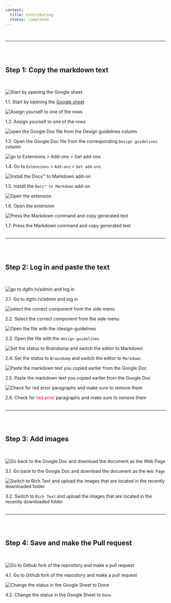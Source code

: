 ```yaml
---
context:
  title: Contributing
  status: completed
---
```

<br>

- - -

<br>
<br>

## Step 1: Copy the markdown text

<br>
<div class="row u-equal-height">
<div class="col-4 p-card u-no-padding">

![](/images/uploads/0.jpg "Start by opening the Google sheet")

<div class="p-card__inner">
1.1. Start by opening the <a href="https://docs.google.com/spreadsheets/d/19HJPsX651deboiJXcbPsJRU8rt90fJm6GCf5t77kDJc" target="_blank" rel="noreferrer noopener">Google sheet <i class="p-icon--external-link" style="textcolor: link-text,"></i></a>
</div>
</div>
<!-- -->
<div class="col-4 p-card u-no-padding">

![](/images/uploads/1.jpg " Assign yourself to one of the rows")

<div class="p-card__inner">
1.2. Assign yourself to one of the rows
</div>
</div>
<!-- -->
<div class="col-4 p-card u-no-padding">

![](/images/uploads/2.jpg "open the Google Doc file from the Design guidelines column")

<div class="p-card__inner">
1.3. Open the Google Doc file from the corresponding <code>Design guidelines</code> column

</div>
</div>
<!-- -->
<div class="col-4 p-card u-no-padding">

![](/images/uploads/3.jpg "go to Extensions > Add-ons > Get add-ons")

<div class="p-card__inner">
1.4. Go to <code>Extensions</code> > <code>Add-ons</code> > <code>Get add-ons</code>

</div>
</div>
<!-- -->
<div class="col-4 p-card u-no-padding">

![](/images/uploads/4.jpg "Install the Docs™ to Markdown add-on")

<div class="p-card__inner">
1.5. Install the <code>Docs™ to Markdown</code> add-on

</div>
</div>
<!-- -->
<div class="col-4 p-card u-no-padding">

![](/images/uploads/5.jpg "Open the extension")

<div class="p-card__inner">
1.6. Open the extension

</div>
</div>
<!-- -->
<div class="col-4 p-card u-no-padding">

![](/images/uploads/6.jpg "Press the Markdown command and copy generated text")

<div class="p-card__inner">
1.7. Press the Markdown command and copy generated text

</div>
</div>
</div>
<br>

- - -

<br>
<br>

## Step 2: Log in and paste the text

<br>
<div class="row u-equal-height">
<div class="col-4 p-card u-no-padding">

![](/images/uploads/7.jpg "go to dgtln.tv/admin and log in")

<div class="p-card__inner">
2.1. Go to <a herf="https://dgtln.tv/admin" target="_blank" rel="noreferrer noopener">dgtln.tv/admin</a> and log in
</div>
</div>
<!-- -->
<div class="col-4 p-card u-no-padding">

![](/images/uploads/8.jpg "select the correct component from the side menu")

<div class="p-card__inner">
2.2. Select the correct component from the side menu
</div>
</div>
<!-- -->
<div class="col-4 p-card u-no-padding">

![](/images/uploads/9.jpg "Open the file with the /design-guidelines")

<div class="p-card__inner">
2.3. Open the file with the <code>design-guidelines</code>

</div>
</div>
<!-- -->
<div class="col-4 p-card u-no-padding">

![](/images/uploads/10.jpg "Set the status to Braindump and switch the editor to Markdown")

<div class="p-card__inner">
2.4. Set the status to <code>Braindump</code> and switch the editor to <code>Markdown</code>

</div>
</div>
<!-- -->
<div class="col-4 p-card u-no-padding">

![](/images/uploads/11.jpg "Paste the markdown text you copied earlier from the Google Doc")

<div class="p-card__inner">
2.5. Paste the markdown text you copied earlier from the Google Doc

</div>
</div>
<!-- -->
<div class="col-4 p-card u-no-padding">

![](/images/uploads/12.jpg "Check for red error paragraphs and make sure to remove them")

<div class="p-card__inner">
2.6. Check for <span style="color: red">red error</span> paragraphs and make sure to remove them

</div>
</div>
</div>

<br>

- - -

<br>
<br>

## Step 3: Add images

<br>
<div class="row u-equal-height">
<div class="col-4 p-card u-no-padding">

![](/images/uploads/13.jpg "Go back to the Google Doc and download the document as the Web Page")

<div class="p-card__inner">
3.1. Go back to the Google Doc and download the document as the <code>Web Page</code>
</div>
</div>
<!-- -->
<div class="col-4 p-card u-no-padding">

![](/images/uploads/14.jpg "Switch to Rich Text and upload the images that are located in the recently downloaded folder")

<div class="p-card__inner">
3.2. Switch to <code>Rich Text</code> and upload the images that are located in the recently downloaded folder
</div>
</div>

</div>

<br>

- - -

<br>
<br>

## Step 4: Save and make the Pull request

<br>
<div class="row u-equal-height">
<div class="col-4 p-card u-no-padding">

![](/images/uploads/16.jpg "Go to Github fork of the repository and make a pull request")

<div class="p-card__inner">
4.1. Go to Github fork of the repository and make a pull request
</div>
</div>
<!-- -->
<div class="col-4 p-card u-no-padding">

![](/images/uploads/18.jpg "Change the status in the Google Sheet to Done")

<div class="p-card__inner">
4.2. Change the status in the Google Sheet to <code>Done</code>
</div>
</div>

</div>
<br>
<br>
<br>

<!--

<br>

- - -

<br>
<br>

## Step 1: Copy the markdown text

![](/images/uploads/0.jpg "Start by opening the Google sheet")

1.1. Start by opening the <a href="https://docs.google.com/spreadsheets/d/19HJPsX651deboiJXcbPsJRU8rt90fJm6GCf5t77kDJc" target="_blank" rel="noreferrer noopener">Google sheet <i class="p-icon--external-link" style="textcolor: link-text,"></i></a>

<br>
<br>

![](/images/uploads/1.jpg " Assign yourself to one of the rows")

1.2. Assign yourself to one of the rows

<br>
<br>

![](/images/uploads/2.jpg "open the Google Doc file from the Design guidelines column")

1.3. Open the Google Doc file from the corresponding `Design guidelines` column

<br>
<br>

![](/images/uploads/3.jpg "go to Extensions > Add-ons > Get add-ons")

1.4. Go to `Extensions` > `Add-ons` > `Get add-ons`

<br>
<br>

![](/images/uploads/4.jpg "Install the Docs™ to Markdown add-on")

1.5. Install the `Docs™ to Markdown` add-on

<br>\
<br>

![](/images/uploads/5.jpg "Open the extension")

1.6. Open the extension

<br>\
<br>

![](/images/uploads/6.jpg "Press the Markdown command and copy generated text")

1.7. Press the Markdown command and copy generated text

<br>

- - -

<br>

## Step 2: Log in and paste the text

![](/images/uploads/7.jpg "go to dgtln.tv/admin and log in")

2.1. Go to <a herf="https://dgtln.tv/admin" target="_blank" rel="noreferrer noopener">dgtln.tv/admin</a> and log in

<br>
<br>

![](/images/uploads/8.jpg "select the correct component from the side menu")

2.2. Select the correct component from the side menu

<br>
<br>

![](/images/uploads/9.jpg "Open the file with the /design-guidelines")

2.3. Open the file with the `/design-guidelines`

<br>
<br>

![](/images/uploads/10.jpg "Set the status to Braindump and switch the editor to Markdown")

2.4. Set the status to `Braindump` and switch the editor to `Markdown`

<br>
<br>

![](/images/uploads/11.jpg "Paste the markdown text you copied earlier from the Google Doc")

2.5. Paste the markdown text you copied earlier from the Google Doc

<br>
<br>

![](/images/uploads/12.jpg "Check for red error paragraphs and make sure to remove them")

2.6. Check for <span style="color: red">red error</span> paragraphs and make sure to remove them

<br>

- - -

<br>

## Step 3: Add images

![](/images/uploads/13.jpg)

3.1. Go back to the Google Doc and download the document as the `Web Page`

<br>
<br>

![](/images/uploads/14.jpg)

3.2. Switch to `Rich Text` and upload the images that are located in the recently downloaded folder

<br>

- - -

<br>

## Step 4: Save and make the Pull request

![](/images/uploads/16.jpg)

4.1. Go to Github fork of the repository and make a pull request

<br>
<br>

![](/images/uploads/18.jpg)

4.2. Change the status in the Google Sheet to `Done`
-->
